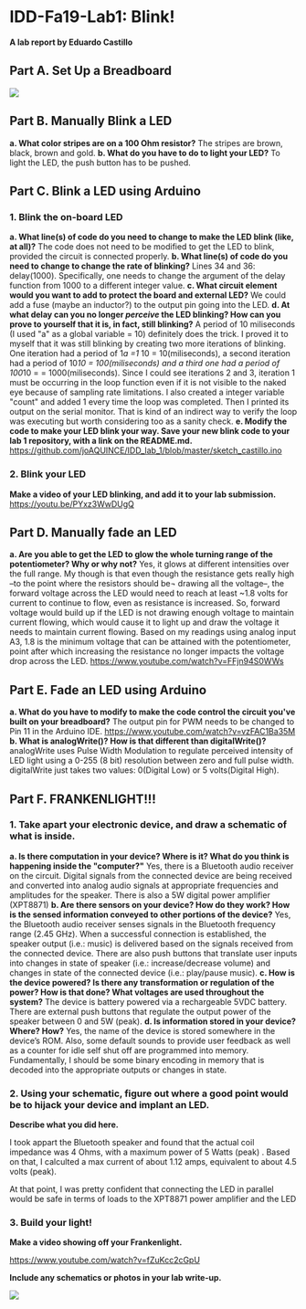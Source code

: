 # IDD-Fa19-Lab1: Blink!

**A lab report by Eduardo Castillo**
## Part A. Set Up a Breadboard
![](http://nurburgcosmetics.com/WhatsApp%20Image%202019-09-09%20at%2011.06.48%20PM.jpeg)
## Part B. Manually Blink a LED
**a. What color stripes are on a 100 Ohm resistor?**
 The stripes are brown, black, brown and gold.
**b. What do you have to do to light your LED?**
To light the LED, the push button has to be pushed.
## Part C. Blink a LED using Arduino
### 1. Blink the on-board LED
**a. What line(s) of code do you need to change to make the LED blink (like, at all)?**
The code does not need to be modified to get the LED to blink, provided the circuit is connected properly.
**b. What line(s) of code do you need to change to change the rate of blinking?**
Lines 34 and 36: delay(1000). Specifically, one needs to change the argument of the delay function from 1000 to a different integer value.
**c. What circuit element would you want to add to protect the board and external LED?**
 We could add a fuse (maybe an inductor?) to the output pin going into the LED.
**d. At what delay can you no longer *perceive* the LED blinking? How can you prove to yourself that it is, in fact, still blinking?**
A period of 10 miliseconds (I used "a" as a global variable = 10) definitely does the trick. I proved it to myself that it was still blinking by creating two more iterations of blinking. One iteration had a period of 1*a =1* 10 = 10(miliseconds), a second iteration had a period of 10*10 = 100(miliseconds) and a third one had a period of 100*10 = = 1000(miliseconds). Since I could see iterations 2 and 3, iteration 1 must be occurring in the loop function even if it is not visible to the naked eye because of sampling rate limitations. I also created a integer variable "count" and added 1 every time the loop was completed. Then I printed its output on the serial monitor. That is kind of an indirect way to verify the loop was executing but worth considering too as a sanity check. 
**e. Modify the code to make your LED blink your way. Save your new blink code to your lab 1 repository, with a link on the README.md.**
https://github.com/joAQUINCE/IDD_lab_1/blob/master/sketch_castillo.ino
### 2. Blink your LED
**Make a video of your LED blinking, and add it to your lab submission.**
https://youtu.be/PYxz3WwDUgQ
## Part D. Manually fade an LED
**a. Are you able to get the LED to glow the whole turning range of the potentiometer? Why or why not?**
Yes, it glows at different intensities over the full range. My though is that even though the resistance gets really high –to the point where the resistors should be¬ drawing all the voltage–, the forward voltage across the LED would need to reach at least ~1.8 volts for current to continue to flow, even as resistance is increased. So, forward voltage would build up if the LED is not drawing enough voltage to maintain current flowing, which would cause it to light up and draw the voltage it needs to maintain current flowing.
Based on my readings using analog input A3, 1.8 is the minimum voltage that can be attained with the potentiometer, point after which increasing the resistance no longer impacts the voltage drop across the LED.
https://www.youtube.com/watch?v=FFjn94S0WWs
## Part E. Fade an LED using Arduino
**a. What do you have to modify to make the code control the circuit you've built on your breadboard?**
The output pin for PWM needs to be changed  to Pin 11 in the Arduino IDE. 
https://www.youtube.com/watch?v=vzFAC1Ba35M
**b. What is analogWrite()? How is that different than digitalWrite()?**
analogWrite uses Pulse Width Modulation to regulate perceived intensity of LED light using a 0-255 (8 bit) resolution between zero and full pulse width.
digitalWrite just takes two values: 0(Digital Low) or 5 volts(Digital High).
## Part F. FRANKENLIGHT!!!

### 1. Take apart your electronic device, and draw a schematic of what is inside. 

**a. Is there computation in your device? Where is it? What do you think is happening inside the "computer?"**
Yes, there is a Bluetooth audio receiver on the circuit. Digital signals from the connected device are being received and converted into analog audio signals at appropriate frequencies and amplitudes for the speaker. There is also a 5W digital power amplifier (XPT8871)
**b. Are there sensors on your device? How do they work? How is the sensed information conveyed to other portions of the device?**
Yes, the Bluetooth audio receiver senses signals in the Bluetooth frequency range (2.45 GHz). When a successful connection is established, the speaker output (i.e.: music) is delivered based on the signals received from the connected device.  There are also push buttons that translate user inputs into changes in state of speaker (i.e.: increase/decrease volume) and changes in state of the connected device (i.e.: play/pause music).
**c. How is the device powered? Is there any transformation or regulation of the power? How is that done? What voltages are used throughout the system?**
The device is battery powered via a rechargeable 5VDC battery. There are external push buttons that regulate the output power of the speaker between 0 and 5W (peak).
**d. Is information stored in your device? Where? How?**
Yes, the name of the device is stored somewhere in the device’s ROM. Also, some default sounds to provide user feedback as well as a counter for idle self shut off are programmed into memory. Fundamentally, I should be some binary encoding in memory that is decoded into the appropriate outputs or changes in state.


### 2. Using your schematic, figure out where a good point would be to hijack your device and implant an LED.

**Describe what you did here.**

I took appart the Bluetooth speaker and found that the actual coil impedance was 4 Ohms, with a maximum power of 5 Watts (peak) . Based on that, I calculted a max current of about 1.12 amps, equivalent to about 4.5 volts (peak). 

At that point, I was pretty confident that connecting the LED in parallel would be safe in terms of loads to the XPT8871 power amplifier and the LED

### 3. Build your light!

**Make a video showing off your Frankenlight.**

https://www.youtube.com/watch?v=fZuKcc2cGpU

**Include any schematics or photos in your lab write-up.**

![](http://nurburgcosmetics.com/Schematic.jpg)

